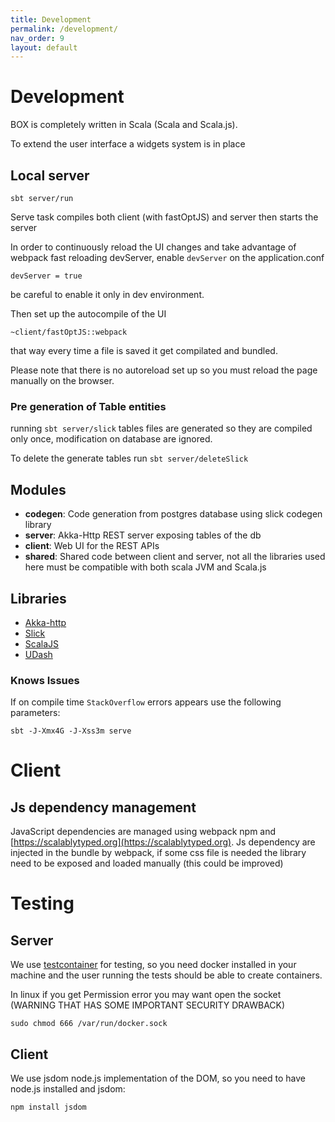 ```yaml
---
title: Development
permalink: /development/
nav_order: 9
layout: default
---
```


# Development

BOX is completely written in Scala (Scala and Scala.js).

To extend the user interface a widgets system is in place

## Local server

```
sbt server/run
```
Serve task compiles both client (with fastOptJS) and server then starts the server

In order to continuously reload the UI changes and take advantage of webpack fast reloading devServer, enable `devServer` on the application.conf
```
devServer = true
```
be careful to enable it only in dev environment.


Then set up the autocompile of the UI
```
~client/fastOptJS::webpack
```
that way every time a file is saved it get compilated and bundled.

Please note that there is no autoreload set up so you must reload the page manually on the browser.


### Pre generation of Table entities
running `sbt server/slick` tables files are generated so they are compiled only once, modification on database are ignored.

To delete the generate tables run `sbt server/deleteSlick`


## Modules

- **codegen**: Code generation from postgres database using slick codegen library
- **server**: Akka-Http REST server exposing tables of the db
- **client**: Web UI for the REST APIs
- **shared**: Shared code between client and server, not all the libraries used here must be compatible with both scala JVM and Scala.js

## Libraries


- [Akka-http](https://doc.akka.io/docs/akka-http/current/)
- [Slick](http://slick.lightbend.com/)
- [ScalaJS](http://www.scala-js.org/)
- [UDash](http://udash.io/)


### Knows Issues


If on compile time `StackOverflow` errors appears use the following parameters:
```
sbt -J-Xmx4G -J-Xss3m serve
```

# Client

## Js dependency management

JavaScript dependencies are managed using webpack npm and [https://scalablytyped.org](https://scalablytyped.org).
Js dependency are injected in the bundle by webpack, if some css file is needed the library need to be exposed and loaded manually (this could be improved)

# Testing

## Server
We use [testcontainer](https://www.testcontainers.org/) for testing, so you need docker installed in your machine and the user running the tests should be able to create containers.

In linux if you get Permission error you may want open the socket (WARNING THAT HAS SOME IMPORTANT SECURITY DRAWBACK)
```
sudo chmod 666 /var/run/docker.sock
```

## Client
We use jsdom node.js implementation of the DOM, so you need to have node.js installed and jsdom:
```
npm install jsdom
```